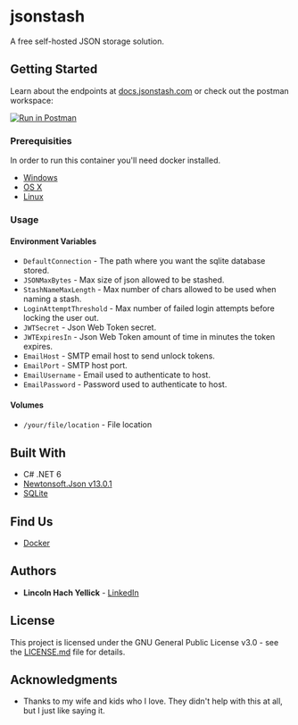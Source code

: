 # jsonstash

A free self-hosted JSON storage solution.

## Getting Started

Learn about the endpoints at [docs.jsonstash.com](https://docs.jsonstash.com) or check out the postman workspace:

[![Run in Postman](https://run.pstmn.io/button.svg)](https://god.gw.postman.com/run-collection/4246898-9a96f8cf-ae45-48e0-a1c0-85f169e9cb12?action=collection%2Ffork&collection-url=entityId%3D4246898-9a96f8cf-ae45-48e0-a1c0-85f169e9cb12%26entityType%3Dcollection%26workspaceId%3Db0ca909e-4b99-4fa0-ac28-5a200ff2ca76)


### Prerequisities


In order to run this container you'll need docker installed.

* [Windows](https://docs.docker.com/windows/started)
* [OS X](https://docs.docker.com/mac/started/)
* [Linux](https://docs.docker.com/linux/started/)

### Usage

#### Environment Variables

* `DefaultConnection` - The path where you want the sqlite database stored.
* `JSONMaxBytes` - Max size of json allowed to be stashed.
* `StashNameMaxLength` - Max number of chars allowed to be used when naming a stash.
* `LoginAttemptThreshold` - Max number of failed login attempts before locking the user out.
* `JWTSecret` - Json Web Token secret.
* `JWTExpiresIn` - Json Web Token amount of time in minutes the token expires.
* `EmailHost` - SMTP email host to send unlock tokens.
* `EmailPort` - SMTP host port.
* `EmailUsername` - Email used to authenticate to host.
* `EmailPassword` - Password used to authenticate to host.

#### Volumes

* `/your/file/location` - File location

## Built With

* C# .NET 6
* [Newtonsoft.Json v13.0.1](https://www.nuget.org/packages/Newtonsoft.Json/13.0.1)
* [SQLite](https://www.sqlite.org/index.html)

## Find Us

* [Docker](https://hub.docker.com/r/kerberusio/jsonstash)

## Authors

* **Lincoln Hach Yellick**  - [LinkedIn](https://www.linkedin.com/in/lyellick/)

## License

This project is licensed under the GNU General Public License v3.0 - see the [LICENSE.md](https://github.com/jsonstash/JSONStash/blob/main/LICENSE) file for details.

## Acknowledgments

* Thanks to my wife and kids who I love. They didn't help with this at all, but I just like saying it.
